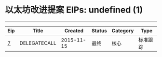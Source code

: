 
# 以太坊改进提案 EIPs: undefined (1)
---
| Eip               | Title        | Created    | Status | Category | Type  |
| ----------------- | ------------ | ---------- | ------ | -------- | ----- |
| [7](/zh/eip-7.md) | DELEGATECALL | 2015-11-15 | 最终     | 核心       | 标准跟踪  |

    